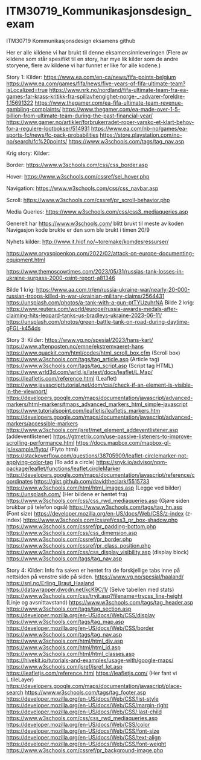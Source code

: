 # ITM30719_Kommunikasjonsdesign_exam
ITM30719 Kommunikasjonsdesign eksamens github

Her er alle kildene vi har brukt til denne eksamensinnleveringen (Flere av kildene som står spesifikt til en story, har mye lik kilder som de andre storyene, flere av kildene vi har funnet er like for alle kodene.)

Story 1:
Kilder:
https://www.ea.com/en-ca/news/fifa-points-belgium
https://www.ea.com/games/fifa/news/five-years-of-fifa-ultimate-team?isLocalized=true
https://www.nrk.no/nordland/fifa-ultimate-team-fra-ea-games-far-krass-kritikk-fra-spillavhengighet-norge-_-advarer-foreldre-1.15691322
https://www.thegamer.com/ea-fifa-ultimate-team-revenue-gambling-complaints/
https://www.thegamer.com/ea-made-over-1-5-billion-from-ultimate-team-during-the-past-financial-year/
https://www.gamer.no/artikler/forbrukerradet-roper-varsko-et-klart-behov-for-a-regulere-lootbokser/514931
https://www.ea.com/nb-no/games/ea-sports-fc/news/fc-pack-probabilities
https://store.playstation.com/no-no/search/fc%20points/
https://www.w3schools.com/tags/tag_nav.asp

Krig story:
Kilder:

Border:
https://www.w3schools.com/css/css_border.asp

Hover:
https://www.w3schools.com/cssref/sel_hover.php

Navigation:
https://www.w3schools.com/css/css_navbar.asp

Scroll:
https://www.w3schools.com/cssref/pr_scroll-behavior.php

Media Queries:
https://www.w3schools.com/css/css3_mediaqueries.asp

Generelt har https://www.w3schools.com/ blitt brukt til meste av koden
Navigasjon kode brukte er den som ble brukt i timen 20/9

Nyhets kilder:
http://www.it.hiof.no/~toremake/komdesressurser/

https://www.oryxspioenkop.com/2022/02/attack-on-europe-documenting-equipment.html

https://www.themoscowtimes.com/2023/05/31/russias-tank-losses-in-ukraine-surpass-2000-osint-report-a81346

Bilde 1 krig:
https://www.aa.com.tr/en/russia-ukraine-war/nearly-20-000-russian-troops-killed-in-war-ukrainian-military-claims/2564431 https://unsplash.com/photos/a-tank-with-a-gun-ptTYUzuhrNA
Bilde 2 krig:
https://www.reuters.com/world/europe/russia-awards-medals-after-claiming-hits-leopard-tanks-us-bradleys-ukraine-2023-06-11/
https://unsplash.com/photos/green-battle-tank-on-road-during-daytime-gFGL-k454ds

Story 3:
Kilder:
https://www.vg.no/spesial/2023/hans-kart/
https://www.aftenposten.no/emne/ekstremvaeret-hans
https://www.quackit.com/html/codes/html_scroll_box.cfm (Scroll box)
https://www.w3schools.com/tags/tag_article.asp (Article tag)
https://www.w3schools.com/tags/tag_script.asp (Script tag HTML)
https://www.wrld3d.com/wrld.js/latest/docs/leaflet/L.Map/
https://leafletjs.com/reference.html (Leaflet)
https://www.javascripttutorial.net/dom/css/check-if-an-element-is-visible-in-the-viewport/
https://developers.google.com/maps/documentation/javascript/advanced-markers/html-markers#maps_advanced_markers_html_simple-javascript
https://www.tutorialspoint.com/leafletjs/leafletjs_markers.htm
https://developers.google.com/maps/documentation/javascript/advanced-markers/accessible-markers
https://www.w3schools.com/jsref/met_element_addeventlistener.asp (addeventlistener)
https://gtmetrix.com/use-passive-listeners-to-improve-scrolling-performance.html
https://docs.mapbox.com/mapbox-gl-js/example/flyto/ (Flyto html)
https://stackoverflow.com/questions/38705909/leaflet-circlemarker-not-applying-color-tag (To add a circle)
https://snyk.io/advisor/npm-package/leaflet/functions/leaflet.circleMarker
https://developers.google.com/maps/documentation/javascript/reference/coordinates
https://gist.github.com/davidtheclark/5515733
https://www.w3schools.com/html/html_images.asp (Legge ved bilder)
https://unsplash.com/ (Her bildene er hentet fra)
https://www.w3schools.com/css/css_rwd_mediaqueries.asp (Gjøre siden brukbar på telefon også)
https://www.w3schools.com/tags/tag_hn.asp (Font size)
https://developer.mozilla.org/en-US/docs/Web/CSS/z-index (z-index)
https://www.w3schools.com/cssref/css3_pr_box-shadow.php
https://www.w3schools.com/cssref/pr_padding-bottom.php
https://www.w3schools.com/css/css_dimension.asp
https://www.w3schools.com/cssref/pr_border.php
https://www.w3schools.com/cssref/pr_class_position.php
https://www.w3schools.com/css/css_display_visibility.asp (display block)
https://www.w3schools.com/tags/tag_nav.asp


Story 4:
Kilder:
Info fra saken er hentet fra de forskjellige tabs inne på nettsiden på venstre side på siden.
https://www.vg.no/spesial/haaland/
https://snl.no/Erling_Braut_Haaland
https://datawrapper.dwcdn.net/kcK9C/1/ (Selve tabellen med stats)
https://www.w3schools.com/css/tryit.asp?filename=trycss_line-height (Linje og avsnittavstand)
https://www.w3schools.com/tags/tag_header.asp
https://www.w3schools.com/tags/tag_section.asp
https://developer.mozilla.org/en-US/docs/Web/CSS/display
https://www.w3schools.com/tags/tag_map.asp
https://developer.mozilla.org/en-US/docs/Web/CSS/border
https://www.w3schools.com/tags/tag_nav.asp
https://www.w3schools.com/html/html_div.asp
https://www.w3schools.com/html/html_id.asp
https://www.w3schools.com/html/html_classes.asp
https://hivekit.io/tutorials-and-examples/usage-with/google-maps/
https://www.w3schools.com/jsref/jsref_let.asp
https://leafletjs.com/reference.html
https://leafletjs.com/ (Her fant vi L.tileLayer)
https://developers.google.com/maps/documentation/javascript/place-search
https://www.w3schools.com/tags/tag_footer.asp
https://developer.mozilla.org/en-US/docs/Web/CSS/list-style
https://developer.mozilla.org/en-US/docs/Web/CSS/margin-right
https://developer.mozilla.org/en-US/docs/Web/CSS/:last-child
https://www.w3schools.com/css/css_rwd_mediaqueries.asp
https://developer.mozilla.org/en-US/docs/Web/CSS/color
https://developer.mozilla.org/en-US/docs/Web/CSS/font-size
https://developer.mozilla.org/en-US/docs/Web/CSS/text-align
https://developer.mozilla.org/en-US/docs/Web/CSS/font-weight
https://www.w3schools.com/cssref/pr_background-image.php
